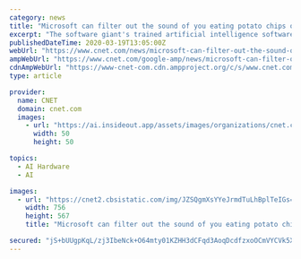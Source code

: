 ```yaml
---
category: news
title: "Microsoft can filter out the sound of you eating potato chips on a conference call"
excerpt: "The software giant's trained artificial intelligence software to identify background noise that isn't your voice. Snackers, rejoice. Just in time for us all to be working from home because of the pandemic coronavirus,"
publishedDateTime: 2020-03-19T13:05:00Z
webUrl: "https://www.cnet.com/news/microsoft-can-filter-out-the-sound-of-you-eating-potato-chips-on-a-conference-call/"
ampWebUrl: "https://www.cnet.com/google-amp/news/microsoft-can-filter-out-the-sound-of-you-eating-potato-chips-on-a-conference-call/"
cdnAmpWebUrl: "https://www-cnet-com.cdn.ampproject.org/c/s/www.cnet.com/google-amp/news/microsoft-can-filter-out-the-sound-of-you-eating-potato-chips-on-a-conference-call/"
type: article

provider:
  name: CNET
  domain: cnet.com
  images:
    - url: "https://ai.insideout.app/assets/images/organizations/cnet.com-50x50.jpg"
      width: 50
      height: 50

topics:
  - AI Hardware
  - AI

images:
  - url: "https://cnet2.cbsistatic.com/img/JZSQgmXsYYeJrmdTuLhBplTeIGs=/756x567/2017/03/13/a8a77ece-0a9f-437e-8a76-60905540b98d/chips.jpg"
    width: 756
    height: 567
    title: "Microsoft can filter out the sound of you eating potato chips on a conference call"

secured: "jS+bUUgpKqL/zj3IbeNck+O64mty01KZHH3dCFqd3AoqDcdfzxoOCmVYCVk5Xh3p82wl4uchSfmP3IpkbVyuMOrcgFY+pKJknoEMNLqWS5UZD4EYWoQEQK7mCOM4KWIWoD1P1esjC4Cm+Gt20p2m1OPN4E7n+1FETjSgkvXPC0XSDe8X6qPX0gjiyUCDYJQ+iCxxbFAsGOZ9hkpxiONs3I1eQom4as0RbnSmOsPbnl0452G6QN5mp5LeruQw2kA6PV/pmzdPWhn4/QO68CzkrdJnb8J2NHTPDxW+yd0U4VQFCndj5Z/uEIfZbqXnwqXa;OG1Yekb9E5bD+9zG9Qms6Q=="
---
```


